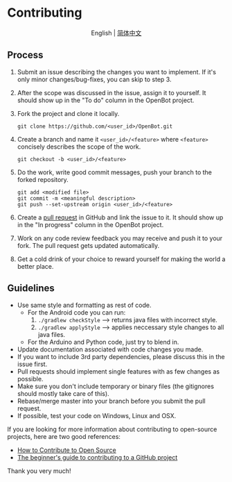 # Contributing

<p align="center">
  <span>English</span> |
  <a href="README_CN.md">简体中文</a>
</p>

## Process

1. Submit an issue describing the changes you want to implement. If it's only minor changes/bug-fixes, you can skip to step 3.
2. After the scope was discussed in the issue, assign it to yourself. It should show up in the "To do" column in the OpenBot project.
3. Fork the project and clone it locally.
    
   `git clone https://github.com/<user_id>/OpenBot.git`

4. Create a branch and name it `<user_id>/<feature>` where `<feature>` concisely describes the scope of the work.

   `git checkout -b <user_id>/<feature>`
   
5. Do the work, write good commit messages, push your branch to the forked repository.
   
   ```
   git add <modified file>
   git commit -m <meaningful description>
   git push --set-upstream origin <user_id>/<feature>
   ```
   
6. Create a [pull request](https://github.com/intel-isl/OpenBot/pulls) in GitHub and link the issue to it. It should show up in the "In progress" column in the OpenBot project.
7. Work on any code review feedback you may receive and push it to your fork. The pull request gets updated automatically.
8. Get a cold drink of your choice to reward yourself for making the world a better place.

## Guidelines

- Use same style and formatting as rest of code. 
  - For the Android code you can run:
    1. `./gradlew checkStyle` --> returns java files with incorrect style. 
    2. `./gradlew applyStyle` --> applies neccessary style changes to all java files.
  - For the Arduino and Python code, just try to blend in.
- Update documentation associated with code changes you made.
- If you want to include 3rd party dependencies, please discuss this in the issue first. 
- Pull requests should implement single features with as few changes as possible.
- Make sure you don't include temporary or binary files (the gitignores should mostly take care of this).
- Rebase/merge master into your branch before you submit the pull request.
- If possible, test your code on Windows, Linux and OSX.


If you are looking for more information about contributing to open-source projects, here are two good references:

- [How to Contribute to Open Source](http://opensource.guide/how-to-contribute/)
- [The beginner's guide to contributing to a GitHub project](https://akrabat.com/the-beginners-guide-to-contributing-to-a-github-project/)

Thank you very much!
